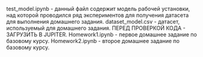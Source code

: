 test_model.ipynb - данный файл содержит модель рабочей установки, над которой проводился ряд экспериментов для получения датасета для выполнения домашнего задания.
dataset_model.csv - датасет, используемый для домашнего задания. ПЕРЕД ПРОВЕРКОЙ КОДА - ЗАГРУЗИТЬ В JUPITER.
Homework1.ipynb - первое домашнее задание по базовому курсу.
Homework2.ipynb - второе домашнее задание по базовому курсу.
